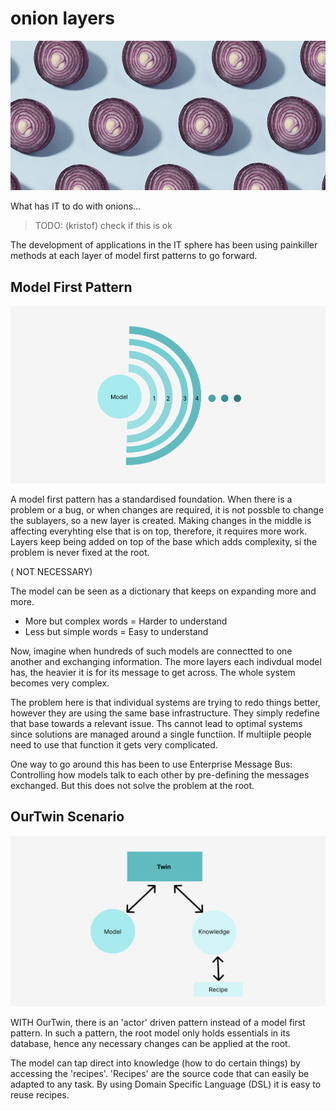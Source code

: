 # onion layers

![](img/onion_layers.png)  

What has IT to do with onions...

> TODO: (kristof) check if this is ok

The development of applications in the IT sphere has been using painkiller methods at each layer of model first patterns to go forward. 

## Model First Pattern

![](img/model.png)

A model first pattern has a standardised foundation. When there is a problem or a bug, or when changes are required, it is not possble to change the sublayers, so a new layer is created. Making changes in the middle is affecting everyhting else that is on top, therefore, it requires more work. Layers keep being added on top of the base which adds complexity, si the problem is never fixed at the root. 

( NOT NECESSARY) 

The model can be seen as a dictionary that keeps on expanding more and more. 
- More but complex words = Harder to understand
- Less but simple words = Easy to understand

Now, imagine when hundreds of such models are connectted to one another and exchanging information. The more layers each indivdual model has, the heavier it is for its message to get across. The whole system becomes very complex. 

The problem here is that individual systems are trying to redo things better, however they are using the same base infrastructure. They simply redefine that base towards a relevant issue. Ths cannot lead to optimal systems since solutions are managed around a single functiion. If multiiple people need to use that function it gets very complicated. 

One way to go around this has been to use Enterprise Message Bus: Controlling how models talk to each other by pre-defining the messages exchanged. But this does not solve the problem at the root.


## OurTwin Scenario

![](img/twin_model.png)

WITH OurTwin, there is an 'actor' driven pattern instead of a model first pattern. In such a pattern, the root model only holds essentials in its database, hence any necessary changes can be applied at the root. 

The model can tap direct into knowledge (how to do certain things) by accessing the 'recipes'. 'Recipes' are the source code that can easily be adapted to any task. By using Domain Specific Language (DSL) it is easy to reuse recipes. 
